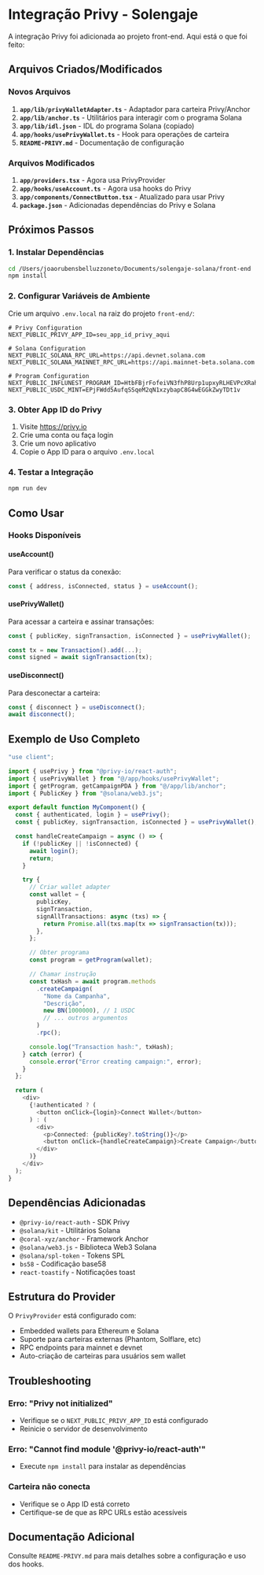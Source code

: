 # Integração Privy - Solengaje

A integração Privy foi adicionada ao projeto front-end. Aqui está o que foi feito:

## Arquivos Criados/Modificados

### Novos Arquivos
1. **`app/lib/privyWalletAdapter.ts`** - Adaptador para carteira Privy/Anchor
2. **`app/lib/anchor.ts`** - Utilitários para interagir com o programa Solana
3. **`app/lib/idl.json`** - IDL do programa Solana (copiado)
4. **`app/hooks/usePrivyWallet.ts`** - Hook para operações de carteira
5. **`README-PRIVY.md`** - Documentação de configuração

### Arquivos Modificados
1. **`app/providers.tsx`** - Agora usa PrivyProvider
2. **`app/hooks/useAccount.ts`** - Agora usa hooks do Privy
3. **`app/components/ConnectButton.tsx`** - Atualizado para usar Privy
4. **`package.json`** - Adicionadas dependências do Privy e Solana

## Próximos Passos

### 1. Instalar Dependências
```bash
cd /Users/joaorubensbelluzzoneto/Documents/solengaje-solana/front-end
npm install
```

### 2. Configurar Variáveis de Ambiente
Crie um arquivo `.env.local` na raiz do projeto `front-end/`:

```env
# Privy Configuration
NEXT_PUBLIC_PRIVY_APP_ID=seu_app_id_privy_aqui

# Solana Configuration
NEXT_PUBLIC_SOLANA_RPC_URL=https://api.devnet.solana.com
NEXT_PUBLIC_SOLANA_MAINNET_RPC_URL=https://api.mainnet-beta.solana.com

# Program Configuration
NEXT_PUBLIC_INFLUNEST_PROGRAM_ID=HtbFBjrFofeiVN3fhP8Urp1upxyRLHEVPcXRahJFtLgg
NEXT_PUBLIC_USDC_MINT=EPjFWdd5AufqSSqeM2qN1xzybapC8G4wEGGkZwyTDt1v
```

### 3. Obter App ID do Privy
1. Visite https://privy.io
2. Crie uma conta ou faça login
3. Crie um novo aplicativo
4. Copie o App ID para o arquivo `.env.local`

### 4. Testar a Integração
```bash
npm run dev
```

## Como Usar

### Hooks Disponíveis

#### useAccount()
Para verificar o status da conexão:
```typescript
const { address, isConnected, status } = useAccount();
```

#### usePrivyWallet()
Para acessar a carteira e assinar transações:
```typescript
const { publicKey, signTransaction, isConnected } = usePrivyWallet();

const tx = new Transaction().add(...);
const signed = await signTransaction(tx);
```

#### useDisconnect()
Para desconectar a carteira:
```typescript
const { disconnect } = useDisconnect();
await disconnect();
```

## Exemplo de Uso Completo

```typescript
"use client";

import { usePrivy } from "@privy-io/react-auth";
import { usePrivyWallet } from "@/app/hooks/usePrivyWallet";
import { getProgram, getCampaignPDA } from "@/app/lib/anchor";
import { PublicKey } from "@solana/web3.js";

export default function MyComponent() {
  const { authenticated, login } = usePrivy();
  const { publicKey, signTransaction, isConnected } = usePrivyWallet();

  const handleCreateCampaign = async () => {
    if (!publicKey || !isConnected) {
      await login();
      return;
    }

    try {
      // Criar wallet adapter
      const wallet = {
        publicKey,
        signTransaction,
        signAllTransactions: async (txs) => {
          return Promise.all(txs.map(tx => signTransaction(tx)));
        },
      };

      // Obter programa
      const program = getProgram(wallet);

      // Chamar instrução
      const txHash = await program.methods
        .createCampaign(
          "Nome da Campanha",
          "Descrição",
          new BN(1000000), // 1 USDC
          // ... outros argumentos
        )
        .rpc();

      console.log("Transaction hash:", txHash);
    } catch (error) {
      console.error("Error creating campaign:", error);
    }
  };

  return (
    <div>
      {!authenticated ? (
        <button onClick={login}>Connect Wallet</button>
      ) : (
        <div>
          <p>Connected: {publicKey?.toString()}</p>
          <button onClick={handleCreateCampaign}>Create Campaign</button>
        </div>
      )}
    </div>
  );
}
```

## Dependências Adicionadas

- `@privy-io/react-auth` - SDK Privy
- `@solana/kit` - Utilitários Solana
- `@coral-xyz/anchor` - Framework Anchor
- `@solana/web3.js` - Biblioteca Web3 Solana
- `@solana/spl-token` - Tokens SPL
- `bs58` - Codificação base58
- `react-toastify` - Notificações toast

## Estrutura do Provider

O `PrivyProvider` está configurado com:
- Embedded wallets para Ethereum e Solana
- Suporte para carteiras externas (Phantom, Solflare, etc)
- RPC endpoints para mainnet e devnet
- Auto-criação de carteiras para usuários sem wallet

## Troubleshooting

### Erro: "Privy not initialized"
- Verifique se o `NEXT_PUBLIC_PRIVY_APP_ID` está configurado
- Reinicie o servidor de desenvolvimento

### Erro: "Cannot find module '@privy-io/react-auth'"
- Execute `npm install` para instalar as dependências

### Carteira não conecta
- Verifique se o App ID está correto
- Certifique-se de que as RPC URLs estão acessíveis

## Documentação Adicional

Consulte `README-PRIVY.md` para mais detalhes sobre a configuração e uso dos hooks.
